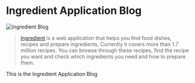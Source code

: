 # Ingredient Application Blog

![ingredient Blog](https://i.ibb.co/yB9BHWv/Ingredient-Blog-Social-Preview.jpg)

> [Ingredient](http://ingredient.now.sh/) is a web application that helps you find food dishes, recipes and prepare ingredients. Currently it covers more than 1.7 million recipes. You can browse through these recipes, find the recipe you want and check which ingredients you need and how to prepare them.

This is the Ingredient Application Blog
